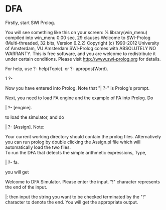 DFA
===
Firstly, start SWI Prolog.

You will see something like this on your screen:
% library(win_menu) compiled into win_menu 0.00 sec, 29 clauses
Welcome to SWI-Prolog (Multi-threaded, 32 bits, Version 6.2.2)
Copyright (c) 1990-2012 University of Amsterdam, VU Amsterdam
SWI-Prolog comes with ABSOLUTELY NO WARRANTY. This is free software,
and you are welcome to redistribute it under certain conditions.
Please visit http://www.swi-prolog.org for details.

For help, use ?- help(Topic). or ?- apropos(Word).

1 ?-

Now you have entered into Prolog. Note that "| ?-" is Prolog's prompt.

Next, you need to load FA engine and the example of FA into Prolog. Do

| ?- [engine]. 

to load the simulator, and do

| ?- [Assign].
Note:

Your current working directory should contain the prolog files.
Alternatively you can run prolog by double clicking the Assign.pl file which will automatically load the two files.  
To run the DFA that detects the simple arithmetic expressions, Type,

| ?- fa. 

you will get

Welcome to DFA Simulator. Please enter the input. "!" character represents the end of the input.

|:
then input the string you want to be checked terminated by the  "!" character to denote the end. You will get the appropriate output. 
